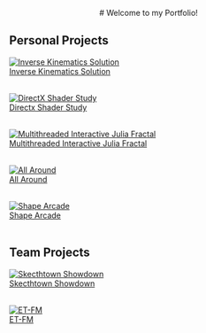 <head>
  <link rel="shortcut icon" type="image/x-icon" href="favicon.ico">
</head>

<p align="center">
# Welcome to my Portfolio!

## Personal Projects

[![Inverse Kinematics Solution](http://twood27897.github.io/assets/inversekinematicsthumbnail.png)](https://twood27897.github.io/pages/inverse-kinematics.html)<br>
<a href="https://twood27897.github.io/pages/inverse-kinematics.html" rel="Inverse Kinematics Solution">Inverse Kinematics Solution</a>
<br><br>

[![DirectX Shader Study](http://twood27897.github.io/assets/directxthumbnail.png)](https://twood27897.github.io/pages/directx.html)<br>
<a href="https://twood27897.github.io/pages/directx.html" rel="Directx Shader Study">Directx Shader Study</a>
<br><br>

[![Multithreaded Interactive Julia Fractal](http://twood27897.github.io/assets/fractalthumbnail.png)](https://twood27897.github.io/pages/multithreaded-julia.html)<br>
<a href="https://twood27897.github.io/pages/multithreaded-julia.html" rel="Multithreaded Interactive Julia Fractal">Multithreaded Interactive Julia Fractal</a>
<br><br>

[![All Around](http://twood27897.github.io/assets/allaroundthumbnail.png)](https://twood27897.github.io/pages/all-around.html)<br>
<a href="https://twood27897.github.io/pages/all-around.html" rel="All Around">All Around</a>
<br><br>

[![Shape Arcade](http://twood27897.github.io/assets/shapearcadethumbnail.png)](https://twood27897.github.io/pages/shape-arcade.html)<br>
<a href="https://twood27897.github.io/pages/shape-arcade.html" rel="Shape Arcade">Shape Arcade</a>
<br><br>

## Team Projects

[![Skecthtown Showdown](http://twood27897.github.io/assets/sketchtownthumbnail.png)](https://twood27897.github.io/pages/sketchtown-showdown.html)<br>
<a href="https://twood27897.github.io/pages/sketchtown-showdown.html" rel="Skecthtown Showdown">Skecthtown Showdown</a>
<br><br>

[![ET-FM](http://twood27897.github.io/assets/etfmthumbnail.png)](https://twood27897.github.io/pages/et-fm.html)<br>
<a href="https://twood27897.github.io/pages/et-fm.html" rel="ET-FM">ET-FM</a>
<br><br>
</p>
